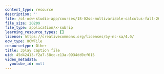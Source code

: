 ```yaml
---
content_type: resource
description: ''
file: /ol-ocw-studio-app/courses/18-02sc-multivariable-calculus-fall-2010/45d42413f2a758ccc13a0934dd0cf615_gBuIwfdoOn0.srt
file_size: 20209
file_type: application/x-subrip
learning_resource_types: []
license: https://creativecommons.org/licenses/by-nc-sa/4.0/
ocw_type: OCWFile
resourcetype: Other
title: 3play caption file
uid: 45d42413-f2a7-58cc-c13a-0934dd0cf615
video_metadata:
  youtube_id: null
---
```

